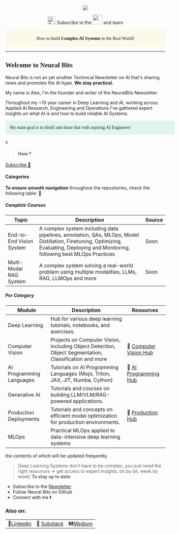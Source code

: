 <link rel="preconnect" href="https://fonts.googleapis.com">
<link rel="preconnect" href="https://fonts.gstatic.com" crossorigin>
<link href="https://fonts.googleapis.com/css2?family=Work+Sans:ital,wght@0,100..900;1,100..900&display=swap" rel="stylesheet">

<p align="center"><img src="https://raw.githubusercontent.com/neural-bits/.github/main/media/[Git][Blue][Banner][Center]-EmailHeader.png"></p>



<div align="center">
   <p align="center">
  <span><img src="https://raw.githubusercontent.com/FortAwesome/Font-Awesome/6.x/svgs/regular/bell.svg" width="25px" height="25px" alt="Bell Icon"/></span>
  <span>
    Subscribe to the <a href="https://neuralbits.substack.com/"><img src="https://raw.githubusercontent.com/neural-bits/.github/main/media/[WhiteLogo][Subscribe]-Newsletter.png" style="height: 30px;"></a> and learn
  </span>
    </p>
</div>


    

<div style="background-color: #FFD00315; border-radius:5px; display: flex; justify-content: center;">
    <h4 style="font-family: Work Sans; height:auto;width: auto;" align="center"><span style="font-weight: 400;">How to build</span>
        <span style="font-weight: 800;">Complex AI Systems</span>
        <span style="font-weight: 400;">in the Real World! </span>
    </h4>
</div>
<div>
    <img href="https://img.shields.io/static/v1?label&logo=kubernetes&message=Kubernetes&style=for-the-badge&color=black"/> 
</div>

----
<h2 style="font-family: Work Sans; font-weight: 700;"> Welcome to Neural Bits</h2>

Neural Bits is not an yet another Technical Newsletter on AI that's sharing news and promotes the AI hype. **We stay practical.**

My name is Alex, I'm the founder and writer of the NeuralBits Newsletter.

Throughout my ~10 year career in Deep Learning and AI, working across Applied AI Research, Engineering and Operations I've gathered expert insights on what AI is and how to build reliable AI Systems.

<div style="background-color: #24C19620; border-radius:5px; display: flex; justify-content: left; width: 38em">
    <p style="font-family: Work Sans;margin: 1em;font-weight: 500;"> <i class="fa-regular fa-comment"></i> My main goal is to distill and share that with aspiring AI Engineers! </p>
</div>

s


>#### How ? 



<a  href="https://neuralbits.substack.com/subscribe"> Subscribe 🚀</a>
<be>

#### Categories
**To ensure smooth navigation** throughout the repositories, check the following table: 🔽
##### Complete Courses
| Topic | Description | Source |
|--------|-------------|---------------|
| End-to-End Vision System | A complex system including data pipelines, annotation, QAs, MLOps, Model Distillation, Finetuning, Optimizing, Evaluating, Deploying and Monitoring, following best MLOps Practices| Soon |
| Multi-Modal RAG System | A complex system solving a real-world problem using multiple modalities, LLMs, RAG, LLMOps and more | Soon |

##### Per Category
| Module | Description | Resources |
|--------|-------------|---------------|
| Deep Learning | Hub for various deep learning tutorials, notebooks, and exercises. | |
| Computer Vision | Projects on Computer Vision, including Object Detection, Object Segmentation, Classification and more| 🚀 [Computer Vision Hub](https://github.com/neural-bits/computer-vision-hub)|
| AI Programming Languages | Tutorials on AI Programming Languages (Mojo, Triton, JAX, JIT, Numba, Cython) | 🚀 [AI Programming Hub](https://github.com/neural-bits/ai-programming-hub)|
| Generative AI| Tutorials and courses on building LLM/VLM/RAG-powered applications. | |
| Production Deployments| Tutorials and concepts on efficient model optimization for production environments. | 🚀 [Production Hub](https://github.com/neural-bits/deep-learning-resources.git)|
| MLOps| Practical MLOps applied to data-intensive deep learning systems | |

the contents of which will be updated frequently.

> Deep Learning Systems don't have to be complex, you just need the right resources -> get access to expert insights, bit by bit, week by week!
**To stay up to date**:
- Subscribe to the [Newsletter](https://neuralbits.substack.com/)
- Follow Neural Bits on Github
- Connect with me ⏬


### Also on:
| | | |
|--|--|--|
|🔗[Linkedin](https://www.linkedin.com/in/arazvant/)| 📰 [Substack](https://neuralbits.substack.com/) | **M**[Medium](https://medium.com/@alexandrurazvant) |

